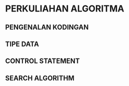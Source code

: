 # PERKULIAHAN ALGORITMA

## PENGENALAN KODINGAN
## TIPE DATA
## CONTROL STATEMENT
## SEARCH ALGORITHM